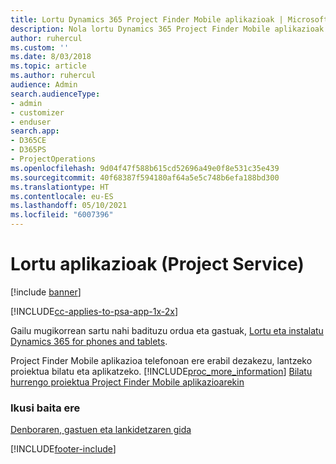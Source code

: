 ```yaml
---
title: Lortu Dynamics 365 Project Finder Mobile aplikazioak | MicrosoftDocs
description: Nola lortu Dynamics 365 Project Finder Mobile aplikazioak
author: ruhercul
ms.custom: ''
ms.date: 8/03/2018
ms.topic: article
ms.author: ruhercul
audience: Admin
search.audienceType:
- admin
- customizer
- enduser
search.app:
- D365CE
- D365PS
- ProjectOperations
ms.openlocfilehash: 9d04f47f588b615cd52696a49e0f8e531c35e439
ms.sourcegitcommit: 40f68387f594180af64a5e5c748b6efa188bd300
ms.translationtype: HT
ms.contentlocale: eu-ES
ms.lasthandoff: 05/10/2021
ms.locfileid: "6007396"
---
```

# <a name="get-the-apps-project-service"></a>Lortu aplikazioak (Project Service)

[!include [banner](../includes/psa-now-project-operations.md)]

[!INCLUDE[cc-applies-to-psa-app-1x-2x](../includes/cc-applies-to-psa-app-1x-2x.md)]

Gailu mugikorrean sartu nahi badituzu ordua eta gastuak, [Lortu eta instalatu Dynamics 365 for phones and tablets](/dynamics365/mobile-app/dynamics-365-phones-tablets-users-guide).  
  
 Project Finder Mobile aplikazioa telefonoan ere erabil dezakezu, lantzeko proiektua bilatu eta aplikatzeko. [!INCLUDE[proc_more_information](../includes/proc-more-information.md)] [Bilatu hurrengo proiektua Project Finder Mobile aplikazioarekin](../psa/find-next-project-finder-mobile-app.md) 
  
### <a name="see-also"></a>Ikusi baita ere  
 [Denboraren, gastuen eta lankidetzaren gida](../psa/time-expense-collaboration-guide.md)


[!INCLUDE[footer-include](../includes/footer-banner.md)]